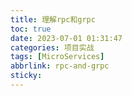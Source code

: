 ```yaml
---
title: 理解rpc和grpc
toc: true
date: 2023-07-01 01:31:47
categories: 项目实战 
tags: [MicroServices]
abbrlink: rpc-and-grpc
sticky: 
---
```


